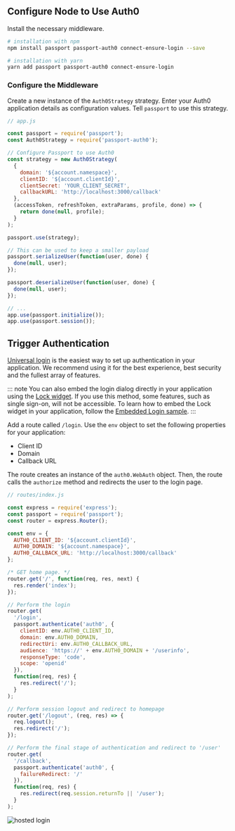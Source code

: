 ## Configure Node to Use Auth0 

Install the necessary middleware.

```bash
# installation with npm
npm install passport passport-auth0 connect-ensure-login --save

# installation with yarn
yarn add passport passport-auth0 connect-ensure-login
```

### Configure the Middleware

Create a new instance of the `Auth0Strategy` strategy. 
Enter your Auth0 application details as configuration values. Tell `passport` to use this strategy. 

```js
// app.js

const passport = require('passport');
const Auth0Strategy = require('passport-auth0');

// Configure Passport to use Auth0
const strategy = new Auth0Strategy(
  {
    domain: '${account.namespace}',
    clientID: '${account.clientId}',
    clientSecret: 'YOUR_CLIENT_SECRET',
    callbackURL: 'http://localhost:3000/callback'
  },
  (accessToken, refreshToken, extraParams, profile, done) => {
    return done(null, profile);
  }
);

passport.use(strategy);

// This can be used to keep a smaller payload
passport.serializeUser(function(user, done) {
  done(null, user);
});

passport.deserializeUser(function(user, done) {
  done(null, user);
});

// ...
app.use(passport.initialize());
app.use(passport.session());

```

## Trigger Authentication

[Universal login](/hosted-pages/login) is the easiest way to set up authentication in your application. We recommend using it for the best experience, best security and the fullest array of features.

::: note
You can also embed the login dialog directly in your application using the [Lock widget](/lock). If you use this method, some features, such as single sign-on, will not be accessible. 
To learn how to embed the Lock widget in your application, follow the [Embedded Login sample](https://github.com/auth0-samples/auth0-nodejs-webapp-sample/tree/embedded-login/01-Embedded-Login).
:::

Add a route called `/login`. Use the `env` object to set the following properties for your application: 
* Client ID
* Domain
* Callback URL

The route creates an instance of the `auth0.WebAuth` object. Then, the route calls the `authorize` method and redirects the user to the login page.

```js
// routes/index.js

const express = require('express');
const passport = require('passport');
const router = express.Router();

const env = {
  AUTH0_CLIENT_ID: '${account.clientId}',
  AUTH0_DOMAIN: '${account.namespace}',
  AUTH0_CALLBACK_URL: 'http://localhost:3000/callback'
};

/* GET home page. */
router.get('/', function(req, res, next) {
  res.render('index');
});

// Perform the login
router.get(
  '/login',
  passport.authenticate('auth0', {
    clientID: env.AUTH0_CLIENT_ID,
    domain: env.AUTH0_DOMAIN,
    redirectUri: env.AUTH0_CALLBACK_URL,
    audience: 'https://' + env.AUTH0_DOMAIN + '/userinfo',
    responseType: 'code',
    scope: 'openid'
  }),
  function(req, res) {
    res.redirect('/');
  }
);

// Perform session logout and redirect to homepage
router.get('/logout', (req, res) => {
  req.logout();
  res.redirect('/');
});

// Perform the final stage of authentication and redirect to '/user'
router.get(
  '/callback',
  passport.authenticate('auth0', {
    failureRedirect: '/'
  }),
  function(req, res) {
    res.redirect(req.session.returnTo || '/user');
  }
);

```

![hosted login](/media/articles/web/hosted-login.png)
